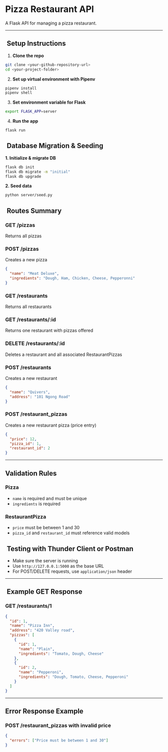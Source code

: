 # Pizza Restaurant API

A Flask API for managing a pizza restaurant.

---

##  Setup Instructions

1. **Clone the repo**

```bash
git clone <your-github-repository-url>
cd <your-project-folder>
```

2. **Set up virtual environment with Pipenv**

```bash
pipenv install
pipenv shell
```

3. **Set environment variable for Flask**

```bash
export FLASK_APP=server
```

4. **Run the app**

```bash
flask run
```

##  Database Migration & Seeding

**1. Initialize & migrate DB**

```bash
flask db init
flask db migrate -m "initial"
flask db upgrade
```

**2. Seed data**

```bash
python server/seed.py
```

##  Routes Summary

### GET /pizzas

Returns all pizzas

### POST /pizzas

Creates a new pizza

```json
{
  "name": "Meat Deluxe",
  "ingredients": "Dough, Ham, Chicken, Cheese, Pepperonni"
}
```

### GET /restaurants

Returns all restaurants

### GET /restaurants/\:id

Returns one restaurant with pizzas offered

### DELETE /restaurants/\:id

Deletes a restaurant and all associated RestaurantPizzas

### POST /restaurants

Creates a new restaurant

```json
{
  "name": "Quivers",
  "address": "101 Ngong Road"
}
```

### POST /restaurant_pizzas

Creates a new restaurant pizza (price entry)

```json
{
  "price": 12,
  "pizza_id": 1,
  "restaurant_id": 2
}
```

---

## Validation Rules

### Pizza

- `name` is required and must be unique
- `ingredients` is required

### RestaurantPizza

- `price` must be between 1 and 30
- `pizza_id` and `restaurant_id` must reference valid models

##  Testing with Thunder Client or Postman

- Make sure the server is running
- Use `http://127.0.0.1:5000` as the base URL
- For POST/DELETE requests, use `application/json` header

---

##  Example GET Response

### GET /restaurants/1

```json
{
  "id": 1,
  "name": "Pizza Inn",
  "address": "420 Valley road",
  "pizzas": [
    {
      "id": 1,
      "name": "Plain",
      "ingredients": "Tomato, Dough, Cheese"
    },
    {
      "id": 2,
      "name": "Pepperoni",
      "ingredients": "Dough, Tomato, Cheese, Pepperoni"
    }
  ]
}
```

---

## Error Response Example

### POST /restaurant_pizzas with invalid price

```json
{
  "errors": ["Price must be between 1 and 30"]
}
```

